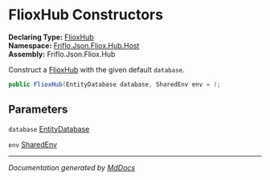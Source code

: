 ﻿<!--  
  <auto-generated>   
    The contents of this file were generated by a tool.  
    Changes to this file may be list if the file is regenerated  
  </auto-generated>   
-->

# FlioxHub Constructors

**Declaring Type:** [FlioxHub](../index.md)  
**Namespace:** [Friflo.Json.Fliox.Hub.Host](../../index.md)  
**Assembly:** Friflo.Json.Fliox.Hub

Construct a [FlioxHub](../index.md) with the given default `database`.

```csharp
public FlioxHub(EntityDatabase database, SharedEnv env = );
```

## Parameters

`database`  [EntityDatabase](../../EntityDatabase/index.md)

`env`  [SharedEnv](../../SharedEnv/index.md)

___

*Documentation generated by [MdDocs](https://github.com/ap0llo/mddocs)*
